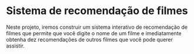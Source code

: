 # Sistema de recomendação de filmes
Neste projeto, iremos construir um sistema interativo de recomendação de filmes que permite que você digite o nome de um filme e imediatamente obtenha dez recomendações de outros filmes que você pode querer assistir. 
